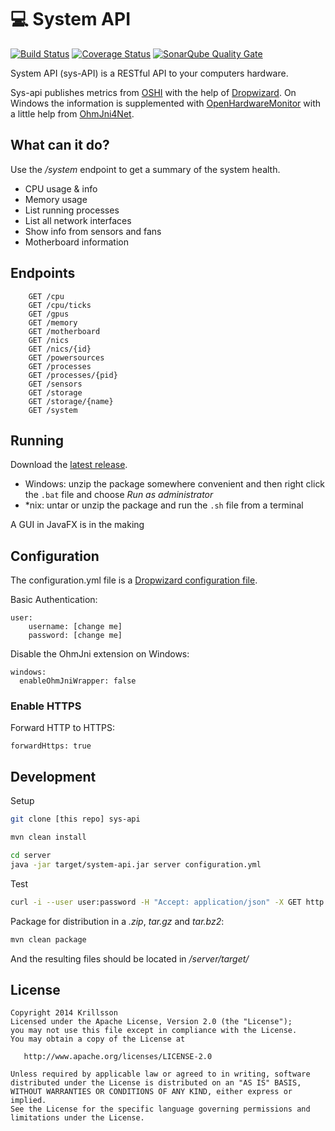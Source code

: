 :computer: System API
=====================
[![Build Status](https://travis-ci.org/Krillsson/sys-api.svg)](https://travis-ci.org/Krillsson/sys-api)
[![Coverage Status](https://coveralls.io/repos/github/Krillsson/sys-api/badge.svg?branch=develop)](https://coveralls.io/github/Krillsson/sys-api?branch=develop)
[![SonarQube Quality Gate](https://sonarqube.com/api/badges/gate?key=com.krillsson:sys-api)](https://sonarqube.com/dashboard?id=com.krillsson%3Asys-api)

System API (sys-API) is a RESTful API to your computers hardware. 

Sys-api publishes metrics from [OSHI](https://github.com/oshi/oshi) with the help of [Dropwizard](https://github.com/dropwizard/dropwizard). On Windows the information is supplemented with
[OpenHardwareMonitor](https://github.com/openhardwaremonitor/openhardwaremonitor) with a little help from [OhmJni4Net](https://github.com/Krillsson/ohmjni4net).

## What can it do?
Use the */system* endpoint to get a summary of the system health.

- CPU usage & info
- Memory usage
- List running processes
- List all network interfaces
- Show info from sensors and fans
- Motherboard information

## Endpoints

```
    GET /cpu
    GET /cpu/ticks
    GET /gpus
    GET /memory
    GET /motherboard
    GET /nics
    GET /nics/{id}
    GET /powersources
    GET /processes
    GET /processes/{pid}
    GET /sensors
    GET /storage
    GET /storage/{name}
    GET /system
```

## Running
Download the [latest release](https://github.com/Krillsson/sys-api/releases/latest).

- Windows: unzip the package somewhere convenient and then right click the `.bat` file and choose _Run as administrator_
- *nix: untar or unzip the package and run the `.sh` file from a terminal

A GUI in JavaFX is in the making

## Configuration
The configuration.yml file is a [Dropwizard configuration file](https://dropwizard.github.io/dropwizard/manual/configuration.html).

Basic Authentication:

    user:
        username: [change me]
        password: [change me]
        
Disable the OhmJni extension on Windows:

    windows:
      enableOhmJniWrapper: false

### Enable HTTPS

Forward HTTP to HTTPS:

    forwardHttps: true

## Development
Setup
```sh
git clone [this repo] sys-api
```
```sh
mvn clean install
```
```sh
cd server
java -jar target/system-api.jar server configuration.yml
```
Test

```sh
curl -i --user user:password -H "Accept: application/json" -X GET http://localhost:8080/v1/system
```

Package for distribution in a *.zip*, *tar.gz* and *tar.bz2*:

```sh
mvn clean package
```

And the resulting files should be located in */server/target/*

License
-------

    Copyright 2014 Krillsson
    Licensed under the Apache License, Version 2.0 (the "License");
    you may not use this file except in compliance with the License.
    You may obtain a copy of the License at

       http://www.apache.org/licenses/LICENSE-2.0

    Unless required by applicable law or agreed to in writing, software
    distributed under the License is distributed on an "AS IS" BASIS,
    WITHOUT WARRANTIES OR CONDITIONS OF ANY KIND, either express or implied.
    See the License for the specific language governing permissions and
    limitations under the License.

